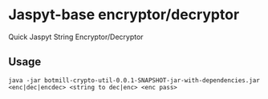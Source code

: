 # Jaspyt-base encryptor/decryptor
Quick Jaspyt String Encryptor/Decryptor 

<h2>Usage</h2>

    java -jar botmill-crypto-util-0.0.1-SNAPSHOT-jar-with-dependencies.jar <enc|dec|encdec> <string to dec|enc> <enc pass>
